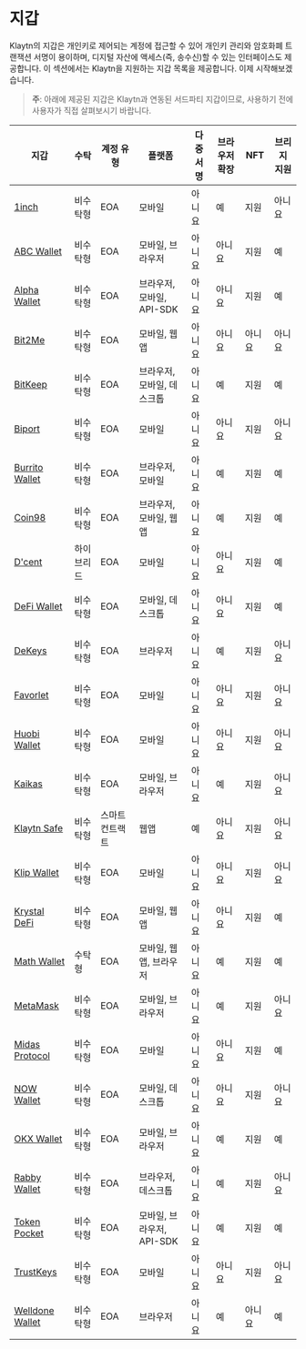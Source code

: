 # 지갑

Klaytn의 지갑은 개인키로 제어되는 계정에 접근할 수 있어 개인키 관리와 암호화폐 트랜잭션 서명이 용이하며, 디지털 자산에 액세스(즉, 송수신)할 수 있는 인터페이스도 제공합니다. 이 섹션에서는 Klaytn을 지원하는 지갑 목록을 제공합니다. 이제 시작해보겠습니다.

> **주**: 아래에 제공된 지갑은 Klaytn과 연동된 서드파티 지갑이므로, 사용하기 전에 사용자가 직접 살펴보시기 바랍니다.


| 지갑                                                 | 수탁    | 계정 유형    | 플랫폼                | 다중 서명 | 브라우저 확장 | NFT | 브리지 지원 |
| -------------------------------------------------- | ----- | -------- | ------------------ | ----- | ------- | --- | ------ |
| [1inch](https://1inch.io/wallet/)                  | 비수탁형  | EOA      | 모바일                | 아니요   | 예       | 지원  | 아니요    |
| [ABC Wallet](https://myabcwallet.io/en/)           | 비수탁형  | EOA      | 모바일, 브라우저          | 아니요   | 아니요     | 지원  | 예      |
| [Alpha Wallet](https://alphawallet.com/)           | 비수탁형  | EOA      | 브라우저, 모바일, API-SDK | 아니요   | 아니요     | 지원  | 예      |
| [Bit2Me](https://bit2me.com/suite/wallet-klaytn)   | 비수탁형  | EOA      | 모바일, 웹앱            | 아니요   | 아니요     | 아니요 | 아니요    |
| [BitKeep](https://bitkeep.com/)                    | 비수탁형  | EOA      | 브라우저, 모바일, 데스크톱    | 아니요   | 예       | 지원  | 예      |
| [Biport](https://biport.io/#/)                     | 비수탁형  | EOA      | 모바일                | 아니요   | 아니요     | 지원  | 아니요    |
| [Burrito Wallet](https://www.burritowallet.com/en) | 비수탁형  | EOA      | 브라우저, 모바일          | 아니요   | 예       | 지원  | 예      |
| [Coin98](https://coin98.com/)                      | 비수탁형  | EOA      | 브라우저, 모바일, 웹앱      | 아니요   | 예       | 지원  | 예      |
| [D'cent](https://dcentwallet.com/)                 | 하이브리드 | EOA      | 모바일                | 아니요   | 아니요     | 지원  | 예      |
| [DeFi Wallet](https://crypto.com/defi-wallet)      | 비수탁형  | EOA      | 모바일, 데스크톱          | 아니요   | 아니요     | 지원  | 예      |
| [DeKeys](https://www.atomrigs.io/)                 | 비수탁형  | EOA      | 브라우저               | 아니요   | 예       | 지원  | 아니요    |
| [Favorlet](https://favorlet.io/)                   | 비수탁형  | EOA      | 모바일                | 아니요   | 아니요     | 지원  | 아니요    |
| [Huobi Wallet](https://www.itoken.com/en)          | 비수탁형  | EOA      | 모바일                | 아니요   | 아니요     | 지원  | 아니요    |
| [Kaikas](https://app.kaikas.io/)                   | 비수탁형  | EOA      | 모바일, 브라우저          | 아니요   | 예       | 지원  | 아니요    |
| [Klaytn Safe](https://safe.klaytn.foundation/)     | 비수탁형  | 스마트 컨트랙트 | 웹앱                 | 예     | 아니요     | 지원  | 아니요    |
| [Klip Wallet](https://klipwallet.com/)             | 비수탁형  | EOA      | 모바일                | 아니요   | 아니요     | 지원  | 아니요    |
| [Krystal DeFi](https://krystal.app/)               | 비수탁형  | EOA      | 모바일, 웹앱            | 아니요   | 아니요     | 지원  | 예      |
| [Math Wallet](https://mathwallet.org/en-us/)       | 수탁형   | EOA      | 모바일, 웹앱, 브라우저      | 아니요   | 예       | 지원  | 예      |
| [MetaMask](https://metamask.io/)                   | 비수탁형  | EOA      | 모바일, 브라우저          | 아니요   | 예       | 지원  | 아니요    |
| [Midas Protocol](https://midasprotocol.io/)        | 비수탁형  | EOA      | 모바일                | 아니요   | 아니요     | 지원  | 예      |
| [NOW Wallet](https://walletnow.app/)               | 비수탁형  | EOA      | 모바일, 데스크톱          | 아니요   | 아니요     | 지원  | 아니요    |
| [OKX Wallet](https://www.okx.com/web3)             | 비수탁형  | EOA      | 모바일, 브라우저          | 아니요   | 예       | 지원  | 예      |
| [Rabby Wallet](https://rabby.io/)                  | 비수탁형  | EOA      | 브라우저, 데스크톱         | 아니요   | 예       | 지원  | 아니요    |
| [Token Pocket](https://www.tokenpocket.pro/en)     | 비수탁형  | EOA      | 모바일, 브라우저, API-SDK | 아니요   | 예       | 지원  | 예      |
| [TrustKeys](https://trustkeys.network/)            | 비수탁형  | EOA      | 모바일                | 아니요   | 아니요     | 지원  | 아니요    |
| [Welldone Wallet](https://welldonestudio.io/)      | 비수탁형  | EOA      | 브라우저               | 아니요   | 예       | 아니요 | 예      |
